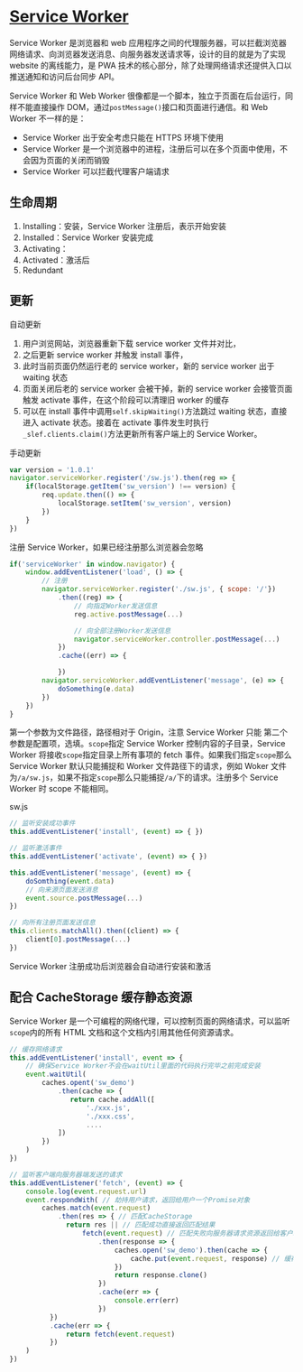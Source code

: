 # [Service Worker](https://developer.mozilla.org/zh-CN/docs/Web/API/Service_Worker_API)

Service Worker 是浏览器和 web 应用程序之间的代理服务器，可以拦截浏览器网络请求、向浏览器发送消息、向服务器发送请求等，设计的目的就是为了实现 website 的离线能力，是 PWA 技术的核心部分，除了处理网络请求还提供入口以推送通知和访问后台同步 API。

Service Worker 和 Web Worker 很像都是一个脚本，独立于页面在后台运行，同样不能直接操作 DOM，通过`postMessage()`接口和页面进行通信。和 Web Worker 不一样的是：

- Service Worker 出于安全考虑只能在 HTTPS 环境下使用
- Service Worker 是一个浏览器中的进程，注册后可以在多个页面中使用，不会因为页面的关闭而销毁
- Service Worker 可以拦截代理客户端请求

## 生命周期

1. Installing：安装，Service Worker 注册后，表示开始安装
2. Installed：Service Worker 安装完成
3. Activating：
4. Activated：激活后
5. Redundant

## 更新

自动更新

1. 用户浏览网站，浏览器重新下载 service worker 文件并对比，
2. 之后更新 service worker 并触发 install 事件，
3. 此时当前页面仍然运行老的 service worker，新的 service worker 出于 waiting 状态
4. 页面关闭后老的 service worker 会被干掉，新的 service worker 会接管页面触发 activate 事件，在这个阶段可以清理旧 worker 的缓存
5. 可以在 install 事件中调用`self.skipWaiting()`方法跳过 waiting 状态，直接进入 activate 状态。接着在 activate 事件发生时执行`_slef.clients.claim()`方法更新所有客户端上的 Service Worker。

手动更新

```JavaScript
var version = '1.0.1'
navigator.serviceWorker.register('/sw.js').then(reg => {
    if(localStorage.getItem('sw_version') !== version) {
        req.update.then(() => {
            localStorage.setItem('sw_version', version)
        })
    }
})
```

注册 Service Worker，如果已经注册那么浏览器会忽略

```JavaScript
if('serviceWorker' in window.navigator) {
    window.addEventListener('load', () => {
        // 注册
        navigator.serviceWorker.register('./sw.js', { scope: '/'})
            .then((reg) => {
                // 向指定Worker发送信息
                reg.active.postMessage(...)

                // 向全部注册Worker发送信息
                navigator.serviceWorker.controller.postMessage(...)
            })
            .cache((err) => {

            })
        navigator.serviceWorker.addEventListener('message', (e) => {
            doSomething(e.data)
        })
    })
}
```

第一个参数为文件路径，路径相对于 Origin，注意 Service Worker 只能
第二个参数是配置项，选填。`scope`指定 Service Worker 控制内容的子目录，Service Worker 将接收`scope`指定目录上所有事项的 fetch 事件。如果我们指定`scope`那么 Service Worker 默认只能捕捉和 Worker 文件路径下的请求，例如 Woker 文件为`/a/sw.js`，如果不指定`scope`那么只能捕捉`/a/`下的请求。注册多个 Service Worker 时 scope 不能相同。

sw.js

```JavaScript
// 监听安装成功事件
this.addEventListener('install', (event) => { })

// 监听激活事件
this.addEventListener('activate', (event) => { })

this.addEventListener('message', (event) => {
    doSomthing(event.data)
    // 向来源页面发送消息
    event.source.postMessage(...)
})

// 向所有注册页面发送信息
this.clients.matchAll().then((client) => {
    client[0].postMessage(...)
})
```

Service Worker 注册成功后浏览器会自动进行安装和激活

## 配合 CacheStorage 缓存静态资源

Service Worker 是一个可编程的网络代理，可以控制页面的网络请求，可以监听`scope`内的所有 HTML 文档和这个文档内引用其他任何资源请求。

```JavaScript
// 缓存网络请求
this.addEventListener('install', event => {
    // 确保Service Worker不会在waitUtil里面的代码执行完毕之前完成安装
    event.waitUtil(
        caches.opent('sw_demo')
            .then(cache => {
               return cache.addAll([
                   './xxx.js',
                   './xxx.css',
                   ....
            ])
        })
    )
})

// 监听客户端向服务器端发送的请求
this.addEventListener('fetch', (event) => {
    console.log(event.request.url)
    event.respondWith( // 劫持用户请求，返回给用户一个Promise对象
        caches.match(event.request)
            .then(res => { // 匹配CacheStorage
              return res || // 匹配成功直接返回匹配结果
                  fetch(event.request) // 匹配失败向服务器请求资源返回给客户端
                      .then(response => {
                          caches.open('sw_demo').then(cache => {
                              cache.put(event.request, response) // 缓存请求结果
                          })
                          return response.clone()
                      })
                      .cache(err => {
                          console.err(err)
                      })
          })
          .cache(err => {
              return fetch(event.request)
          })
    )
})
```

